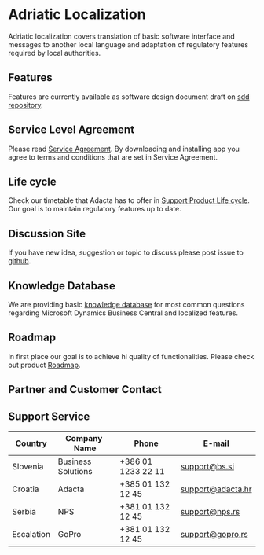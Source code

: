 # Adriatic Localization

Adriatic localization covers translation of basic software interface and messages to another local language and adaptation of regulatory features required by local authorities. 

## Features

Features are currently available as software design document draft on [sdd repository](https://github.com/AdriaticOrg/sdd).

## Service Level Agreement

Please read [Service Agreement](ServiceAgreement.md). By downloading and installing app you agree to terms and conditions that are set in Service Agreement. 

## Life cycle

Check our timetable that Adacta has to offer in [Support Product Life cycle](SupportProductLifeCycle.md). Our goal is to maintain regulatory features up to date.

## Discussion Site

If you have new idea, suggestion or topic to discuss please post issue to [github](https://github.com/AdriaticOrg/app/issues).

## Knowledge Database

We are providing basic [knowledge database](https://github.com/AdriaticOrg/app/issues) for most common questions regarding Microsoft Dynamics Business Central and localized features.  

## Roadmap

In first place our goal is to achieve hi quality of functionalities. Please check out product [Roadmap](Roadmap.md).

## Partner and Customer Contact

## Support Service

Country|Company ​Name|​Phone|​E-mail
-------|------------|-----|------
Slovenia|Business Solutions|+386 01 1233 22 11|support@bs.si
Croatia|Adacta|+385 01 132 12 45|support@adacta.hr
Serbia|NPS|+381 01 132 12 45|support@nps.rs
Escalation|GoPro|+381 01 132 12 45|support@gopro.rs

